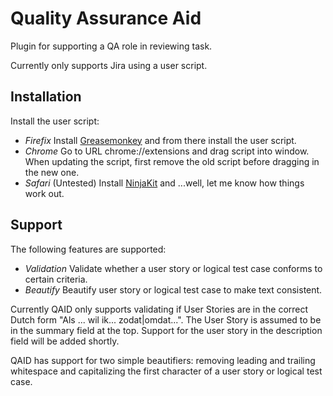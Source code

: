 # Quality Assurance Aid
Plugin for supporting a QA role in reviewing task.

Currently only supports Jira using a user script.

## Installation
Install the user script:
* *Firefix* Install [Greasemonkey](https://addons.mozilla.org/nl/firefox/addon/greasemonkey/) and from there install the user script.
* *Chrome* Go to URL chrome://extensions and drag script into window. When updating the script, first remove the old script before dragging in the new one.
* *Safari* (Untested) Install [NinjaKit](https://github.com/os0x/NinjaKit) and ...well, let me know how things work out.

## Support
The following features are supported:
* *Validation* Validate whether a user story or logical test case conforms to certain criteria.
* *Beautify* Beautify user story or logical test case to make text consistent.

Currently QAID only supports validating if User Stories are in the correct Dutch form "Als ... wil ik... zodat|omdat...". The User Story is assumed to be in the summary field at the top. Support for the user story in the description field will be added shortly.

QAID has support for two simple beautifiers: removing leading and trailing whitespace and capitalizing the first character of a user story or logical test case.
